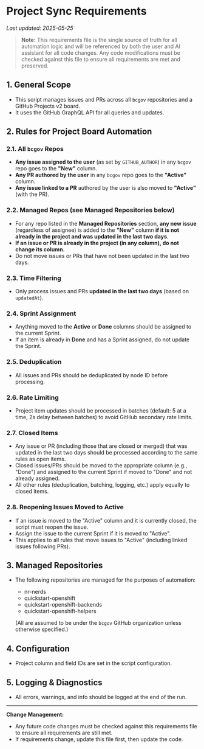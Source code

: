 # Project Sync Requirements

_Last updated: 2025-05-25_

> **Note:** This requirements file is the single source of truth for all automation logic and will be referenced by both the user and AI assistant for all code changes. Any code modifications must be checked against this file to ensure all requirements are met and preserved.

## 1. General Scope
- This script manages issues and PRs across all `bcgov` repositories and a GitHub Projects v2 board.
- It uses the GitHub GraphQL API for all queries and updates.

## 2. Rules for Project Board Automation

### 2.1. All `bcgov` Repos
- **Any issue assigned to the user** (as set by `GITHUB_AUTHOR`) in any `bcgov` repo goes to the **"New"** column.
- **Any PR authored by the user** in any `bcgov` repo goes to the **"Active"** column.
- **Any issue linked to a PR** authored by the user is also moved to **"Active"** (with the PR).

### 2.2. Managed Repos (see Managed Repositories below)
- For any repo listed in the **Managed Repositories** section, **any new issue** (regardless of assignee) is added to the **"New"** column **if it is not already in the project and was updated in the last two days**.
- **If an issue or PR is already in the project (in any column), do not change its column.**
- Do not move issues or PRs that have not been updated in the last two days.

### 2.3. Time Filtering
- Only process issues and PRs **updated in the last two days** (based on `updatedAt`).

### 2.4. Sprint Assignment
- Anything moved to the **Active** or **Done** columns should be assigned to the current Sprint.
- If an item is already in **Done** and has a Sprint assigned, do not update the Sprint.

### 2.5. Deduplication
- All issues and PRs should be deduplicated by node ID before processing.

### 2.6. Rate Limiting
- Project item updates should be processed in batches (default: 5 at a time, 2s delay between batches) to avoid GitHub secondary rate limits.

### 2.7. Closed Items
- Any issue or PR (including those that are closed or merged) that was updated in the last two days should be processed according to the same rules as open items.
- Closed issues/PRs should be moved to the appropriate column (e.g., "Done") and assigned to the current Sprint if moved to "Done" and not already assigned.
- All other rules (deduplication, batching, logging, etc.) apply equally to closed items.

### 2.8. Reopening Issues Moved to Active
- If an issue is moved to the "Active" column and it is currently closed, the script must reopen the issue.
- Assign the issue to the current Sprint if it is moved to "Active".
- This applies to all rules that move issues to "Active" (including linked issues following PRs).

## 3. Managed Repositories
- The following repositories are managed for the purposes of automation:

  - nr-nerds
  - quickstart-openshift
  - quickstart-openshift-backends
  - quickstart-openshift-helpers

  (All are assumed to be under the `bcgov` GitHub organization unless otherwise specified.)

## 4. Configuration
- Project column and field IDs are set in the script configuration.

## 5. Logging & Diagnostics
- All errors, warnings, and info should be logged at the end of the run.

---

**Change Management:**
- Any future code changes must be checked against this requirements file to ensure all requirements are still met.
- If requirements change, update this file first, then update the code.
